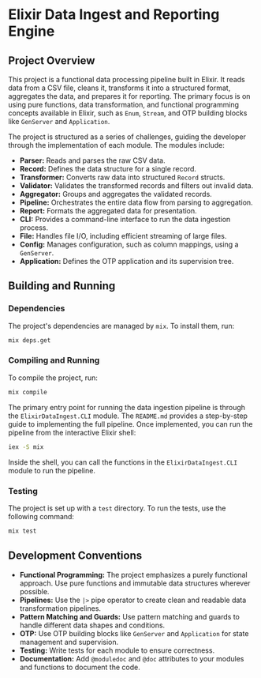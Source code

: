 
# Elixir Data Ingest and Reporting Engine

## Project Overview

This project is a functional data processing pipeline built in Elixir. It reads data from a CSV file, cleans it, transforms it into a structured format, aggregates the data, and prepares it for reporting. The primary focus is on using pure functions, data transformation, and functional programming concepts available in Elixir, such as `Enum`, `Stream`, and OTP building blocks like `GenServer` and `Application`.

The project is structured as a series of challenges, guiding the developer through the implementation of each module. The modules include:

*   **Parser:** Reads and parses the raw CSV data.
*   **Record:** Defines the data structure for a single record.
*   **Transformer:** Converts raw data into structured `Record` structs.
*   **Validator:** Validates the transformed records and filters out invalid data.
*   **Aggregator:** Groups and aggregates the validated records.
*   **Pipeline:** Orchestrates the entire data flow from parsing to aggregation.
*   **Report:** Formats the aggregated data for presentation.
*   **CLI:** Provides a command-line interface to run the data ingestion process.
*   **File:** Handles file I/O, including efficient streaming of large files.
*   **Config:** Manages configuration, such as column mappings, using a `GenServer`.
*   **Application:** Defines the OTP application and its supervision tree.

## Building and Running

### Dependencies

The project's dependencies are managed by `mix`. To install them, run:

```bash
mix deps.get
```

### Compiling and Running

To compile the project, run:

```bash
mix compile
```

The primary entry point for running the data ingestion pipeline is through the `ElixirDataIngest.CLI` module. The `README.md` provides a step-by-step guide to implementing the full pipeline. Once implemented, you can run the pipeline from the interactive Elixir shell:

```bash
iex -S mix
```

Inside the shell, you can call the functions in the `ElixirDataIngest.CLI` module to run the pipeline.

### Testing

The project is set up with a `test` directory. To run the tests, use the following command:

```bash
mix test
```

## Development Conventions

*   **Functional Programming:** The project emphasizes a purely functional approach. Use pure functions and immutable data structures wherever possible.
*   **Pipelines:** Use the `|>` pipe operator to create clean and readable data transformation pipelines.
*   **Pattern Matching and Guards:** Use pattern matching and guards to handle different data shapes and conditions.
*   **OTP:** Use OTP building blocks like `GenServer` and `Application` for state management and supervision.
*   **Testing:** Write tests for each module to ensure correctness.
*   **Documentation:** Add `@moduledoc` and `@doc` attributes to your modules and functions to document the code.
